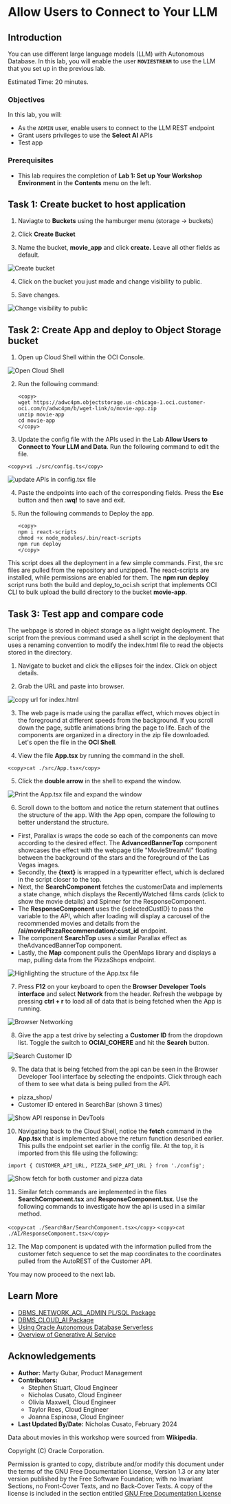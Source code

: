 # Allow Users to Connect to Your LLM

## Introduction

You can use different large language models (LLM) with Autonomous Database. In this lab, you will enable the user **`MOVIESTREAM`** to use the LLM that you set up in the previous lab.

Estimated Time: 20 minutes.

### Objectives

In this lab, you will:
* As the `ADMIN` user, enable users to connect to the LLM REST endpoint
* Grant users privileges to use the **Select AI** APIs
* Test app

### Prerequisites
- This lab requires the completion of **Lab 1: Set up Your Workshop Environment** in the **Contents** menu on the left.

## Task 1: Create bucket to host application

1. Naviagte to **Buckets** using the hamburger menu (storage -> buckets)

2. Click **Create Bucket** 

3. Name the bucket, **movie_app** and click **create.** Leave all other fields as default. 

![Create bucket](./images/create-bucket.png "")

4. Click on the bucket you just made and change visibility to public. 

5. Save changes. 

![Change visibility to public](./images/public-visibility.png "")

## Task 2: Create App and deploy to Object Storage bucket

1. Open up Cloud Shell within the OCI Console. 

![Open Cloud Shell](./images/open-cloudshell.png "")

2. Run the following command:

    ```
    <copy>
    wget https://adwc4pm.objectstorage.us-chicago-1.oci.customer-oci.com/n/adwc4pm/b/wget-link/o/movie-app.zip
    unzip movie-app
    cd movie-app
    </copy>
    ```
3. Update the config file with the APIs used in the Lab **Allow Users to Connect to Your LLM and Data**. Run the following command to edit the file.

  ```<copy>vi ./src/config.ts</copy>```


![update APIs in config.tsx file](./images/update-config.png "")

4. Paste the endpoints into each of the corresponding fields. Press the **Esc** button and then **:wq!** to save and exit.

5.  Run the following commands to Deploy the app.

    ```
    <copy>
    npm i react-scripts
    chmod +x node_modules/.bin/react-scripts
    npm run deploy 
    </copy>
    ```

This script does all the deployment in a few simple commands. First, the src files are pulled from the repository and unzipped. The react-scripts are installed, while permissions are enabled for them. The **npm run deploy** script runs both the build and deploy_to_oci.sh script that implements OCI CLI to bulk upload the build directory to the bucket **movie-app**.

## Task 3: Test app and compare code

The webpage is stored in object storage as a light weight deployment. The script from the previous command used a shell script in the deployment that uses a renaming convention to modify the index.html file to read the objects stored in the directory.

1. Navigate to bucket and click the ellipses foir the index. Click on object details. 

2. Grab the URL and paste into browser. 

![copy url for index.html](./images/react-url.png "")

3. The web page is made using the parallax effect, which moves object in the foreground at different speeds from the background. If you scroll down the page, subtle animations bring the page to life. Each of the components are organized in a directory in the zip file downloaded. Let's open the file in the **OCI Shell**.

4. View the file **App.tsx** by running the command in the shell.

  ```
  <copy>cat ./src/App.tsx</copy>
  ```

5. Click the **double arrow** in the shell to expand the window.

![Print the App.tsx file and expand the window](./images/expand-app.png "")

6. Scroll down to the bottom and notice the return statement that outlines the structure of the app. With the App open, compare the following to better understand the structure.
- First, Parallax is wraps the code so each of the components can move according to the desired effect. The **AdvancedBannerTop** component showcases the effect with the webpage title "MovieStreamAI" floating between the background of the stars and the foreground of the Las Vegas images.
- Secondly, the **{text}** is wrapped in a typewritter effect, which is declared in the script closer to the top.
- Next, the **SearchComponent** fetches the customerData and implements a state change, which displays the RecentlyWatched films cards (click to show the movie details) and Spinner for the ResponseComponent. 
- The **ResponseComponent** uses the {selectedCustID} to pass the variable to the API, which after loading will display a carousel of the recommended movies and details from the **/ai/moviePizzaRecommendation/:cust_id** endpoint. 
- The component **SearchTop** uses a similar Parallax effect as theAdvancedBannerTop component.
- Lastly, the **Map** component pulls the OpenMaps library and displays a map, pulling data from the PizzaShops endpoint.

![Highlighting the structure of the App.tsx file](./images/app-full.png "")

7. Press **F12** on your keyboard to open the **Browser Developer Tools interface** and select **Network** from the header. Refresh the webpage by pressing **ctrl + r** to load all of data that is being fetched when the App is running. 

![Browser Networking](./images/network-f12.png "")


8. Give the app a test drive by selecting a **Customer ID** from the dropdown list. Toggle the switch to **OCIAI_COHERE** and hit the **Search** button.

![Search Customer ID](./images/customer-id-dropdown.png "")

9. The data that is being fetched from the api can be seen in the Browser Developer Tool interface by selecting the endpoints. Click through each of them to see what data is being pulled from the API.
- pizza_shop/
- Customer ID entered in SearchBar (shown 3 times)

![Show API response in DevTools](./images/api-response.png "")

10.  Navigating back to the Cloud Shell, notice the **fetch** command in the **App.tsx** that is implemented above the return function described earlier. This pulls the endpoint set earlier in the config file. At the top, it is imported from this file using the following:

  ```import { CUSTOMER_API_URL, PIZZA_SHOP_API_URL } from './config';```

![Show fetch for both customer and pizza data](./images/fetch-customer-pizza.png "")

11. Similar fetch commands are implemented in the files **SearchComponent.tsx** and **ResponseComponent.tsx**. Use the following commands to investigate how the api is used in a similar method.

  ```<copy>cat ./SearchBar/SearchComponent.tsx</copy>```
  ```<copy>cat ./AI/ResponseComponent.tsx</copy>```

12. The Map component is updated with the information pulled from the customer fetch sequence to set the map coordinates to the coordinates pulled from the AutoREST of the Customer API.


You may now proceed to the next lab.

## Learn More
* [DBMS\_NETWORK\_ACL\_ADMIN PL/SQL Package](https://docs.oracle.com/en/database/oracle/oracle-database/19/arpls/DBMS_NETWORK_ACL_ADMIN.html#GUID-254AE700-B355-4EBC-84B2-8EE32011E692)
* [DBMS\_CLOUD\_AI Package](https://docs.oracle.com/en-us/iaas/autonomous-database-serverless/doc/dbms-cloud-ai-package.html)
* [Using Oracle Autonomous Database Serverless](https://docs.oracle.com/en/cloud/paas/autonomous-database/adbsa/index.html)
* [Overview of Generative AI Service](https://docs.oracle.com/en-us/iaas/Content/generative-ai/overview.htm)

## Acknowledgements

  * **Author:** Marty Gubar, Product Management 
  * **Contributors:** 
    * Stephen Stuart, Cloud Engineer 
    * Nicholas Cusato, Cloud Engineer 
    * Olivia Maxwell, Cloud Engineer 
    * Taylor Rees, Cloud Engineer 
    * Joanna Espinosa, Cloud Engineer 
* **Last Updated By/Date:** Nicholas Cusato, February 2024

Data about movies in this workshop were sourced from **Wikipedia**.

Copyright (C)  Oracle Corporation.

Permission is granted to copy, distribute and/or modify this document
under the terms of the GNU Free Documentation License, Version 1.3
or any later version published by the Free Software Foundation;
with no Invariant Sections, no Front-Cover Texts, and no Back-Cover Texts.
A copy of the license is included in the section entitled [GNU Free Documentation License](files/gnu-free-documentation-license.txt)
